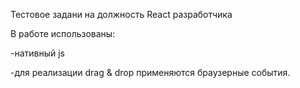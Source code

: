 Тестовое задани на должность React разработчика

В работе использованы:

-нативный js

-для реализации drag & drop применяются браузерные события.


